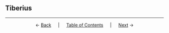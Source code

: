 ## Tiberius

---
<p align="center">
← <a href="augustus.md">Back</a> &emsp; | &emsp; <a href="readme.md">Table of Contents</a> &emsp; | &emsp; <a href="caligula.md">Next</a> →
</p>